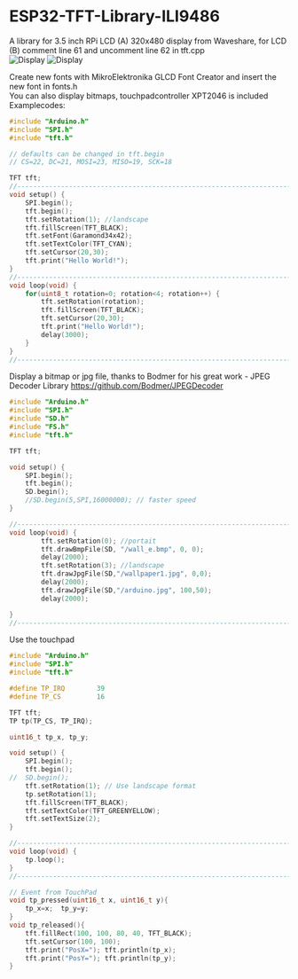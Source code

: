 # ESP32-TFT-Library-ILI9486
A library for 3.5 inch RPi LCD (A) 320x480 display from Waveshare, for LCD (B) comment line 61 and uncomment line 62 in tft.cpp   
![Display](https://github.com/schreibfaul1/ESP32-TFT-Library-ILI9486/blob/master/images/Waveshare%20RPi%203.5.jpg)
![Display](https://github.com/schreibfaul1/ESP32-TFT-Library-ILI9486/blob/master/images/MHS-3.5inch%20Display.png)

Create new fonts with MikroElektronika GLCD Font Creator and insert the new font in fonts.h  
You can also display bitmaps, touchpadcontroller XPT2046 is included  
Examplecodes: 
  
```` c++
#include "Arduino.h"
#include "SPI.h"
#include "tft.h"

// defaults can be changed in tft.begin
// CS=22, DC=21, MOSI=23, MISO=19, SCK=18

TFT tft;
//-------------------------------------------------------------------------------------
void setup() {
    SPI.begin();
    tft.begin();
    tft.setRotation(1); //landscape
    tft.fillScreen(TFT_BLACK);
    tft.setFont(Garamond34x42);
    tft.setTextColor(TFT_CYAN);
    tft.setCursor(20,30);
    tft.print("Hello World!");
}
//-------------------------------------------------------------------------------------
void loop(void) {
    for(uint8_t rotation=0; rotation<4; rotation++) {
        tft.setRotation(rotation);
        tft.fillScreen(TFT_BLACK);
        tft.setCursor(20,30);
        tft.print("Hello World!");
        delay(3000);
    }
}
//-------------------------------------------------------------------------------------
````
Display a bitmap or jpg file,  thanks to Bodmer for his great work - JPEG Decoder Library 
https://github.com/Bodmer/JPEGDecoder
```` c++
#include "Arduino.h"
#include "SPI.h"
#include "SD.h"
#include "FS.h"
#include "tft.h"

TFT tft;

void setup() {
    SPI.begin();
    tft.begin();
    SD.begin();
    //SD.begin(5,SPI,16000000); // faster speed
}

//-------------------------------------------------------------------------------------
void loop(void) {
        tft.setRotation(0); //portait
        tft.drawBmpFile(SD, "/wall_e.bmp", 0, 0);
        delay(2000);
        tft.setRotation(3); //landscape
        tft.drawJpgFile(SD,"/wallpaper1.jpg", 0,0);
        delay(2000);
        tft.drawJpgFile(SD,"/arduino.jpg", 100,50);
        delay(2000);

}
//-------------------------------------------------------------------------------------
````
Use the touchpad
```` c++
#include "Arduino.h"
#include "SPI.h"
#include "tft.h"

#define TP_IRQ        39
#define TP_CS         16

TFT tft;
TP tp(TP_CS, TP_IRQ);

uint16_t tp_x, tp_y;

void setup() {
    SPI.begin();
    tft.begin();
//  SD.begin();
    tft.setRotation(1); // Use landscape format
    tp.setRotation(1);
    tft.fillScreen(TFT_BLACK);
    tft.setTextColor(TFT_GREENYELLOW);
    tft.setTextSize(2);
}

//-------------------------------------------------------------------------------------
void loop(void) {
    tp.loop();
}
//-------------------------------------------------------------------------------------

// Event from TouchPad
void tp_pressed(uint16_t x, uint16_t y){
    tp_x=x;  tp_y=y;
}
void tp_released(){
    tft.fillRect(100, 100, 80, 40, TFT_BLACK);
    tft.setCursor(100, 100);
    tft.print("PosX="); tft.println(tp_x);
    tft.print("PosY="); tft.println(tp_y);
}
````



